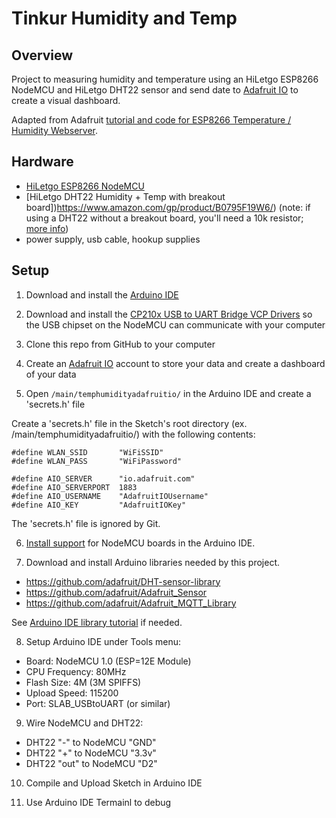 # Tinkur Humidity and Temp

## Overview

Project to measuring humidity and temperature using an HiLetgo ESP8266 NodeMCU and HiLetgo DHT22 sensor and send date to [Adafruit IO](https://io.adafruit.com/) to create a visual dashboard.

Adapted from Adafruit [tutorial and code for ESP8266 Temperature / Humidity Webserver](https://learn.adafruit.com/esp8266-temperature-slash-humidity-webserver/wiring).

## Hardware

* [HiLetgo ESP8266 NodeMCU](https://www.amazon.com/gp/product/B010O1G1ES/)
* [HiLetgo DHT22 Humidity + Temp with breakout board])https://www.amazon.com/gp/product/B0795F19W6/) (note: if using a DHT22 without a breakout board, you'll need a 10k resistor; [more info](https://learn.adafruit.com/esp8266-temperature-slash-humidity-webserver/wiring))
* power supply, usb cable, hookup supplies

## Setup

1. Download and install the [Arduino IDE](https://www.arduino.cc/en/Main/Software)

2. Download and install the [CP210x USB to UART Bridge VCP Drivers](https://www.silabs.com/products/development-tools/software/usb-to-uart-bridge-vcp-drivers) so the USB chipset on the NodeMCU can communicate with your computer

3. Clone this repo from GitHub to your computer

4. Create an [Adafruit IO](https://io.adafruit.com/) account to store your data and create a dashboard of your data

5. Open `/main/temphumidityadafruitio/` in the Arduino IDE and create a 'secrets.h' file

Create a 'secrets.h' file in the Sketch's root directory (ex. /main/temphumidityadafruitio/) with the following contents:

~~~
#define WLAN_SSID       "WiFiSSID"
#define WLAN_PASS       "WiFiPassword"

#define AIO_SERVER      "io.adafruit.com"
#define AIO_SERVERPORT  1883
#define AIO_USERNAME    "AdafruitIOUsername"
#define AIO_KEY         "AdafruitIOKey"
~~~

The 'secrets.h' file is ignored by Git.

6. [Install support](https://learn.adafruit.com/add-boards-arduino-v164/) for NodeMCU boards in the Arduino IDE.

7. Download and install Arduino libraries needed by this project.

* https://github.com/adafruit/DHT-sensor-library
* https://github.com/adafruit/Adafruit_Sensor
* https://github.com/adafruit/Adafruit_MQTT_Library

See [Arduino IDE library tutorial](https://learn.adafruit.com/adafruit-all-about-arduino-libraries-install-use/arduino-libraries) if needed.

8. Setup Arduino IDE under Tools menu:
  * Board: NodeMCU 1.0 (ESP=12E Module)
  * CPU Frequency: 80MHz
  * Flash Size: 4M (3M SPIFFS)
  * Upload Speed: 115200
  * Port: SLAB_USBtoUART (or similar)

9. Wire NodeMCU and DHT22:
* DHT22 "-" to NodeMCU "GND"
* DHT22 "+" to NodeMCU "3.3v"
* DHT22 "out" to NodeMCU "D2"

10. Compile and Upload Sketch in Arduino IDE

11. Use Arduino IDE Termainl to debug
